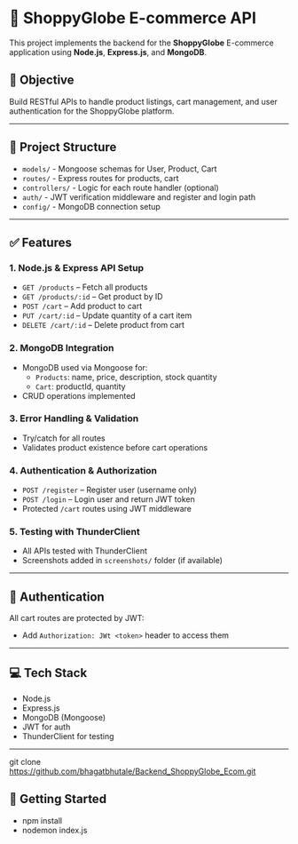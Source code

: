 
# 🛒 ShoppyGlobe E-commerce API

This project implements the backend for the **ShoppyGlobe** E-commerce application using **Node.js**, **Express.js**, and **MongoDB**.

## 📌 Objective

Build RESTful APIs to handle product listings, cart management, and user authentication for the ShoppyGlobe platform.

---

## 📁 Project Structure

- `models/` - Mongoose schemas for User, Product, Cart
- `routes/` - Express routes for products, cart
- `controllers/` - Logic for each route handler (optional)
- `auth/` - JWT verification middleware and register and login path
- `config/` - MongoDB connection setup

---

## ✅ Features

### 1. Node.js & Express API Setup 
- `GET /products` – Fetch all products
- `GET /products/:id` – Get product by ID
- `POST /cart` – Add product to cart
- `PUT /cart/:id` – Update quantity of a cart item
- `DELETE /cart/:id` – Delete product from cart

### 2. MongoDB Integration 
- MongoDB used via Mongoose for:
  - `Products`: name, price, description, stock quantity
  - `Cart`: productId, quantity
- CRUD operations implemented

### 3. Error Handling & Validation 
- Try/catch for all routes
- Validates product existence before cart operations

### 4. Authentication & Authorization
- `POST /register` – Register user (username only)
- `POST /login` – Login user and return JWT token
- Protected `/cart` routes using JWT middleware

### 5. Testing with ThunderClient 
- All APIs tested with ThunderClient
- Screenshots added in `screenshots/` folder (if available)

---

## 🔐 Authentication

All cart routes are protected by JWT:
- Add `Authorization: JWt <token>` header to access them

---

## 💻 Tech Stack

- Node.js
- Express.js
- MongoDB (Mongoose)
- JWT for auth
- ThunderClient for testing

------

git clone https://github.com/bhagatbhutale/Backend_ShoppyGlobe_Ecom.git

## 🚀 Getting Started

- npm install
- nodemon index.js
